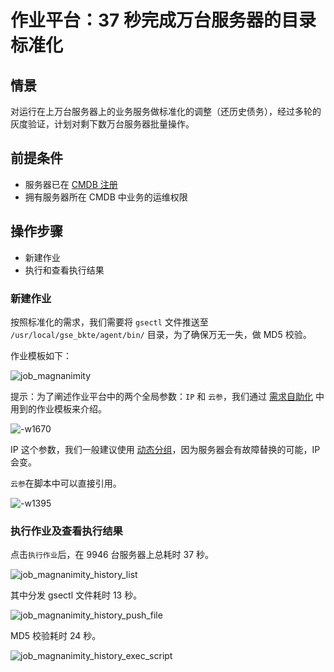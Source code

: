 # 作业平台：37 秒完成万台服务器的目录标准化

## 情景

对运行在上万台服务器上的业务服务做标准化的调整（还历史债务），经过多轮的灰度验证，计划对剩下数万台服务器批量操作。

## 前提条件

- 服务器已在 [CMDB 注册](../CMDB/CMDB_management_hosts.md)
- 拥有服务器所在 CMDB 中业务的运维权限

## 操作步骤

- 新建作业
- 执行和查看执行结果

### 新建作业

按照标准化的需求，我们需要将 `gsectl` 文件推送至 `/usr/local/gse_bkte/agent/bin/` 目录，为了确保万无一失，做 MD5 校验。

作业模板如下：

![job_magnanimity](../assets/job_magnanimity.png)

提示：为了阐述作业平台中的两个全局参数：`IP` 和 `云参`，我们通过 [需求自助化](../Automation/ops_half_automation.md) 中用到的作业模板来介绍。

![-w1670](../assets/15638759120598.jpg)

IP 这个参数，我们一般建议使用 [动态分组](../../../配置平台/产品白皮书/产品功能/CustomQuery.md)，因为服务器会有故障替换的可能，IP 会变。

`云参`在脚本中可以直接引用。

![-w1395](../assets/15638755522581.jpg)

### 执行作业及查看执行结果

点击`执行作业`后，在 9946 台服务器上总耗时 37 秒。

![job_magnanimity_history_list](../assets/job_magnanimity_history_list.png)

其中分发 gsectl 文件耗时 13 秒。

![job_magnanimity_history_push_file](../assets/job_magnanimity_history_push_file.png)

MD5 校验耗时 24 秒。

![job_magnanimity_history_exec_script](../assets/job_magnanimity_history_exec_script.png)
